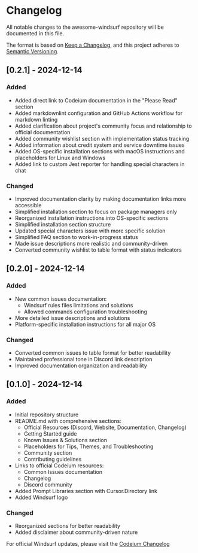 # Changelog

All notable changes to the awesome-windsurf repository will be documented in this file.

The format is based on [Keep a Changelog](https://keepachangelog.com/en/1.0.0/),
and this project adheres to [Semantic Versioning](https://semver.org/spec/v2.0.0.html).

## [0.2.1] - 2024-12-14

### Added
- Added direct link to Codeium documentation in the "Please Read" section
- Added markdownlint configuration and GitHub Actions workflow for markdown linting
- Added clarification about project's community focus and relationship to official documentation
- Added community wishlist section with implementation status tracking
- Added information about credit system and service downtime issues
- Added OS-specific installation sections with macOS instructions and placeholders for Linux and Windows
- Added link to custom Jest reporter for handling special characters in chat

### Changed
- Improved documentation clarity by making documentation links more accessible
- Simplified installation section to focus on package managers only
- Reorganized installation instructions into OS-specific sections
- Simplified installation section structure
- Updated special characters issue with more specific solution
- Simplified FAQ section to work-in-progress status
- Made issue descriptions more realistic and community-driven
- Converted community wishlist to table format with status indicators

## [0.2.0] - 2024-12-14

### Added
- New common issues documentation:
  - Windsurf rules files limitations and solutions
  - Allowed commands configuration troubleshooting
- More detailed issue descriptions and solutions
- Platform-specific installation instructions for all major OS

### Changed
- Converted common issues to table format for better readability
- Maintained professional tone in Discord link description
- Improved documentation organization and readability

## [0.1.0] - 2024-12-14

### Added
- Initial repository structure
- README.md with comprehensive sections:
  - Official Resources (Discord, Website, Documentation, Changelog)
  - Getting Started guide
  - Known Issues & Solutions section
  - Placeholders for Tips, Themes, and Troubleshooting
  - Community section
  - Contributing guidelines
- Links to official Codeium resources:
  - Common Issues documentation
  - Changelog
  - Discord community
- Added Prompt Libraries section with Cursor.Directory link
- Added Windsurf logo

### Changed
- Reorganized sections for better readability
- Added disclaimer about community-driven nature

For official Windsurf updates, please visit the [Codeium Changelog](https://codeium.com/changelog)
